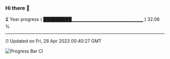 ### Hi there 👋

⏳ Year progress { █████████▁▁▁▁▁▁▁▁▁▁▁▁▁▁▁▁▁▁▁▁▁ } 32.06 %

---

⏰ Updated on Fri, 28 Apr 2023 00:40:27 GMT

![Progress Bar CI](https://github.com/Shyam-Makwana/GitHub-Actions-Demo/workflows/Progress%20Bar%20CI/badge.svg)
